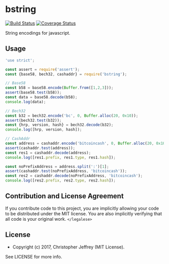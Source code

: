 # bstring

[![Build Status][travis-status-img]][travis-status-url]
[![Coverage Status][coverage-status-img]][coverage-status-url]

String encodings for javascript.

## Usage

``` js
'use strict';

const assert = require('assert');
const {base58, bech32, cashaddr} = require('bstring');

// Base58
const b58 = base58.encode(Buffer.from([1,2,3]));
assert(base58.test(b58));
const data = base58.decode(b58);
console.log(data);

// Bech32
const b32 = bech32.encode('bc', 0, Buffer.alloc(20, 0x10));
assert(bech32.test(b32));
const {hrp, version, hash} = bech32.decode(b32);
console.log([hrp, version, hash]);

// CashAddr
const address = cashaddr.encode('bitcoincash', 0, Buffer.alloc(20, 0x10));
assert(cashaddr.test(address));
const res1 = cashaddr.decode(address);
console.log([res1.prefix, res1.type, res1.hash]);

const noPrefixAddress = address.split(':')[1];
assert(cashaddr.test(noPrefixAddress, 'bitcoincash'));
const res2 = cashaddr.decode(noPrefixAddress, 'bitcoincash');
console.log([res2.prefix, res2.type, res2.hash]);
```

## Contribution and License Agreement

If you contribute code to this project, you are implicitly allowing your code
to be distributed under the MIT license. You are also implicitly verifying that
all code is your original work. `</legalese>`

## License

- Copyright (c) 2017, Christopher Jeffrey (MIT License).

See LICENSE for more info.

[coverage-status-img]: https://coveralls.io/repos/github/nodar-chkuaselidze/bcstring/badge.svg?branch=master
[coverage-status-url]: https://coveralls.io/github/nodar-chkuaselidze/bcstring?branch=master
[travis-status-img]: https://travis-ci.com/nodar-chkuaselidze/bcstring.svg?branch=master
[travis-status-url]: https://travis-ci.com/nodar-chkuaselidze/bcstring
